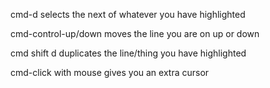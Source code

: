 cmd-d selects the next of whatever you have highlighted

cmd-control-up/down moves the line you are on up or down


cmd shift d duplicates the line/thing you have highlighted


cmd-click with mouse gives you an extra cursor